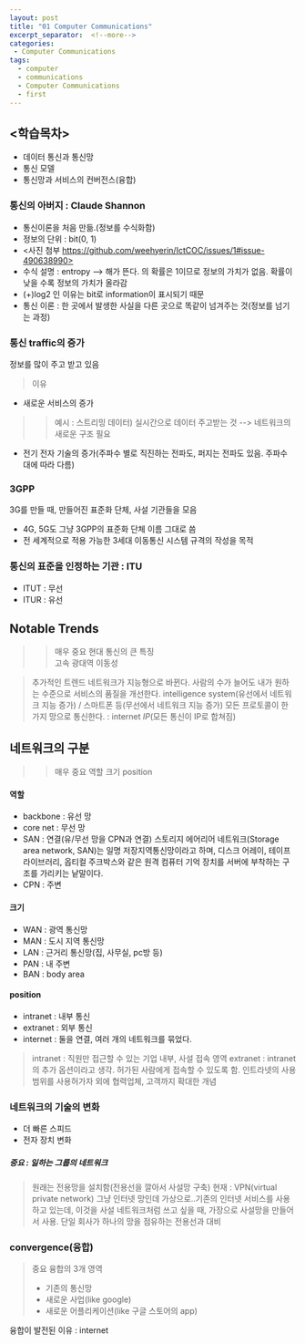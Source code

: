 ```yaml
---
layout: post
title: "01 Computer Communications"
excerpt_separator:  <!--more-->
categories:
 - Computer Communications
tags:
  - computer
  - communications
  - Computer Communications
  - first
---
```


## <학습목차>
- 데이터 통신과 통신망
- 통신 모델
- 통신망과 서비스의 컨버전스(융합)

### 통신의 아버지 : Claude Shannon
- 통신이론을 처음 만듦.(정보를 수식화함)
- 정보의 단위 : bit(0, 1)
- <사진 첨부 https://github.com/weehyerin/IctCOC/issues/1#issue-490638990>
- 수식 설명 : entropy --> 해가 뜬다. 의 확률은 1이므로 정보의 가치가 없음. 확률이 낮을 수록 정보의 가치가 올라감
- (+)log2 인 이유는 bit로 information이 표시되기 때문
- 통신 이론 : 한 곳에서 발생한 사실을 다른 곳으로 똑같이 넘겨주는 것(정보를 넘기는 과정)

### 통신 traffic의 증가
정보를 많이 주고 받고 있음
> 이유
- 새로운 서비스의 증가
>> 예시 : 스트리밍 데이터) 실시간으로 데이터 주고받는 것 --> 네트워크의 새로운 구조 필요
- 전기 전자 기술의 증가(주파수 별로 직진하는 전파도, 퍼지는 전파도 있음. 주파수 대에 따라 다름)

### 3GPP
3G를 만들 때, 만들어진 표준화 단체, 사설 기관들을 모음
- 4G, 5G도 그냥 3GPP의 표준화 단체 이름 그대로 씀
- 전 세계적으로 적용 가능한 3세대 이동통신 시스템 규격의 작성을 목적

### 통신의 표준을 인정하는 기관 : ITU
- ITUT : 무선
- ITUR : 유선

## Notable Trends
>> 매우 중요
> 현대 통신의 큰 특징<br>
> 고속 광대역
> 이동성

> 추가적인 트렌드
> 네트워크가 지능형으로 바뀐다.
> 사람의 수가 늘어도 내가 원하는 수준으로 서비스의 품질을 개선한다.
> intelligence system(유선에서 네트워크 지능 증가) / 스마트폰 등(무선에서 네트워크 지능 증가)
> 모든 프로토콜이 한 가지 망으로 통신한다. : internet *IP*(모든 통신이 IP로 합쳐짐)


## 네트워크의 구분
>> 매우 중요
> 역할
> 크기
> position

#### 역할
- backbone : 유선 망
- core net : 무선 망
- SAN : 연결(유/무선 망을 CPN과 연결)
스토리지 에어리어 네트워크(Storage area network, SAN)는 일명 저장지역통신망이라고 하며, 디스크 어레이, 테이프 라이브러리, 옵티컬 주크박스와 같은 원격 컴퓨터 기억 장치를 서버에 부착하는 구조를 가리키는 낱말이다. 
- CPN : 주변

#### 크기
- WAN : 광역 통신망
- MAN : 도시 지역 통신망
- LAN : 근거리 통신망(집, 사무실, pc방 등)
- PAN : 내 주변
- BAN : body area

#### position
- intranet : 내부 통신
- extranet : 외부 통신
- internet : 둘을 연결, 여러 개의 네트워크를 묶었다. 
> intranet : 직원만 접근할 수 있는 기업 내부, 사설 접속 영역
> extranet : intranet의 추가 옵션이라고 생각. 허가된 사람에게 접속할 수 있도록 함. 인트라넷의 사용범위를 사용허가자 외에 협력업체, 고객까지 확대한 개념

### 네트워크의 기술의 변화
- 더 빠른 스피드
- 전자 장치 변화
##### 중요 : 일하는 그룹의 네트워크
> 원래는 전용망을 설치함(전용선을 깔아서 사설망 구축)
> 현재 : VPN(virtual private network)
> 그냥 인터넷 망인데 가상으로..기존의 인터넷 서비스를 사용하고 있는데, 이것을 사설 네트워크처럼 쓰고 싶을 때, 가장으로 사설망을 만들어서 사용. 단일 회사가 하나의 망을 점유하는 전용선과 대비

### convergence(융합)
> 중요
> 융합의 3개 영역
> - 기존의 통신망
> - 새로운 사업(like google)
> - 새로운 어플리케이션(like 구글 스토어의 app)

융합이 발전된 이유 : internet
